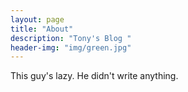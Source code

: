```yaml
---
layout: page
title: "About"
description: "Tony's Blog " 
header-img: "img/green.jpg"
---
```


This guy's lazy. He didn't write anything.





